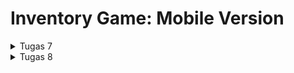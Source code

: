 <h1>Inventory Game: Mobile Version</h1>

<details>
<summary>Tugas 7</summary>

**Apa perbedaan utama antara stateless dan stateful widget dalam konteks pengembangan aplikasi Flutter?**

Stateless widget adalah widget statis dimana seluruh konfigurasi yang dimuat didalamnya telah diinisiasi sejak awal yang tidak memiliki keadaan internal. Artinya, sekali dibuat, widget ini tidak dapat berubah. Ini cocok digunakan untuk bagian antarmuka pengguna yang tidak memerlukan perubahan atau interaksi dinamis.

Sedangkan stateful widget berlaku sebaliknya dimana sifatnya adalah dinamis yang dapat mengelola keadaan internal, sehingga widget ini dapat diperbaharui kapanpun dibutuhkan berdasarkan user actions atau ketika terjadinya perubahan data.

<br> 

**Sebutkan seluruh widget yang kamu gunakan untuk menyelesaikan tugas ini dan jelaskan fungsinya masing-masing.**

- MaterialApp: sebagai akar dari aplikasi Flutter yang dirancang menggunakan desain Material Design dari Google. MaterialApp menyediakan berbagai pengaturan dan konfigurasi untuk aplikasi, seperti tema, rute, dan banyak lagi.
- Material: untuk memberi warna pada latar belakang kartu
- MyHomePage: widget halaman utama aplikasi
- Text: untuk menampilkan teks
- Column: untuk mengatur widget dalam kolom vertikal
- AppBar: untuk menampilkan bilah atas di aplikasi
- Scaffold: untuk membuat tata letak dasar aplikasi
- GridView: untuk menampilkan elemen dalam tata letak grid
- GridView.count: untuk membuat grid layout dengan jumlah kolom yang didefinisikan.
- SingleChildScrollView: untuk membuat area scrollable vertikal yang hanya memiliki satu widget anak.
- Padding: untuk menambah jarak di sekitar widget anaknya
- Container: untuk mengatur tata letak dan dekorasi widget anak di dalamnya. Anda dapat mengatur properti-properti seperti warna latar belakang, padding, margin, dan sebagainya menggunakan widget Container. Ini adalah salah satu widget yang sering digunakan untuk mengatur tampilan dalam antarmuka pengguna.
- InkWell: untuk memberi efek respons ketika kartu diklik. Biasanya digunakan di sekitar widget lain, seperti Text, Image, atau Container.
- Center: Center adalah widget yang digunakan untuk mengatur widget anaknya agar berada di tengah dari tata letak (layout) orang tua, baik secara horizontal maupun vertikal. Ini adalah widget yang sangat berguna untuk mengatur tampilan elemen di tengah layar atau di tengah area yang lebih besar.
- Icon: untuk menampilkan simbol dalam antarmuka pengguna Anda.
- SnackBar: untuk menampilkan pesan sementara ketika kartu diklik
- ItemCard: untuk menampilkan setiap elemen dalam grid sebagai kartu

<br>

**Jelaskan bagaimana cara kamu mengimplementasikan checklist di atas secara step-by-step (bukan hanya sekadar mengikuti tutorial)**

Install Flutter terlebih dahulu melalui [link ini](https://docs.flutter.dev/get-started/install/windows)
Buat project bernama `inventory_game` dengan cara menjalankan:
```bash
flutter create inventory_game
cd inventory_game
flutter run
```

Pada `inventory_game/lib`, buat file `main.dart` dan `menu.dart`. Isi dari `menu.dart`:
```dart
import 'package:flutter/material.dart';
import 'package:inventory_game/menu.dart';

void main() {
  runApp(const MyApp());
}

class MyApp extends StatelessWidget {
  const MyApp({super.key});

  @override
  Widget build(BuildContext context) {
    return MaterialApp(
      title: 'Inventory Game',
      debugShowCheckedModeBanner: false,
      theme: ThemeData(
        colorScheme: ColorScheme.fromSeed(seedColor: Colors.orange),
        useMaterial3: true,
      ),
      home: MyHomePage(),
    );
  }
}
```
Isi dari `menu.dart`:
```dart
import 'package:flutter/material.dart';

class Item {
  final String name;
  final IconData icon;

  Item(this.name, this.icon);
}

class MyHomePage extends StatelessWidget {
  MyHomePage({Key? key}) : super(key: key);

  final List<Item> items = [
    Item("Lihat Item", Icons.description),
    Item("Tambah Item", Icons.note_add),
    Item("Logout", Icons.logout),
  ];

  @override
  Widget build(BuildContext context) {
    return Scaffold(
      appBar: AppBar(
        title: const Text('Inventory Game'),
        backgroundColor: Colors.orange,
      ),
      body: SingleChildScrollView(
        child: Padding(
          padding: const EdgeInsets.all(10.0), // Set padding dari halaman
          child: Column(
            // Widget untuk menampilkan children secara vertikal
            children: <Widget>[
              const Padding(
                padding: EdgeInsets.only(top: 10.0, bottom: 10.0),
                // Widget Text untuk menampilkan tulisan dengan alignment center dan style yang sesuai
                child: Text(
                  'Inventory Game', // Text yang menandakan nama game
                  textAlign: TextAlign.center,
                  style: TextStyle(
                    fontSize: 30,
                    fontWeight: FontWeight.bold,
                  ),
                ),
              ),
              // Grid layout
              GridView.count(
                // Container pada card kita.
                primary: true,
                padding: const EdgeInsets.all(20),
                crossAxisSpacing: 10,
                mainAxisSpacing: 10,
                crossAxisCount: 3,
                shrinkWrap: true,
                children: items.map((Item item) {
                  // Iterasi untuk setiap item
                  return ItemCard(item);
                }).toList(),
              ),
            ],
          ),
        ),
      ),
    );
  }
}

class ItemCard extends StatelessWidget {
  final Item item;

  const ItemCard(this.item, {super.key}); // Constructor

  @override
  Widget build(BuildContext context) {
    return Material(
      color: Colors.orange,
      child: InkWell(
        // Area responsive terhadap sentuhan
        onTap: () {
          // Memunculkan SnackBar ketika diklik
          ScaffoldMessenger.of(context)
            ..hideCurrentSnackBar()
            ..showSnackBar(SnackBar(
                content: Text("Kamu telah menekan tombol ${item.name}!")));
        },
        child: Container(
          // Container untuk menyimpan Icon dan Text
          padding: const EdgeInsets.all(8),
          child: Center(
            child: Column(
              mainAxisAlignment: MainAxisAlignment.center,
              children: [
                Icon(
                  item.icon,
                  color: Colors.white,
                  size: 30.0,
                ),
                const Padding(padding: EdgeInsets.all(3)),
                Text(
                  item.name,
                  textAlign: TextAlign.center,
                  style: const TextStyle(color: Colors.white),
                ),
              ],
            ),
          ),
        ),
      ),
    );
  }
}
```
Hubungkan HP Android anda dengan PC menggunakan kabel data lalu jalankan `flutter run`. App akan dibuild dan terinstall di HP anda untuk siap dibuka.

</details>

<details>
<summary>Tugas 8</summary>

**Jelaskan perbedaan antara `Navigator.push()` dan `Navigator.pushReplacement()`, disertai dengan contoh mengenai penggunaan kedua metode tersebut yang tepat!**

Navigator.push()
- Menampilkan halaman baru dengan cara menambahkannya ke paling atas stack. Pengguna dapat kembali ke halaman sebelumnya. Contoh penggunaan:
```dart
Navigator.push(context, MaterialPageRoute(builder: (context) => PageName()))
```

Navigator.pushReplacement()
- Menampilkan halaman baru dengan cara menggantikan halaman yang berada di posisi paling atas stack dengan halaman baru tersebut. Akibatnya pengguna tidak dapat kebali ke halaman sebelumnya dengan mudah. Contoh penggunaan:
```dart
Navigator.pushReplacement(context, MaterialPageRoute(builder: (context) => PageName()))
```
<br> 

**Jelaskan masing-masing *layout* widget pada Flutter dan konteks penggunaannya masing-masing!**
1. Row
   - Mengatur elemen secara horizontal dari kiri ke kanan
   - Penggunaan: penataan tombol dan judul pada navigasi dalam baris

2. Column
   - Mengatur elemen secara vertikal dari atas ke bawah
   - Penggunaan: menata daftar item pada formulir

3. Center
   - Meletakkan elemen di tengah
   - Penggunaan: meletakkan elemen di tengah layar

4. Container
   - Sebagai wadah untuk mengatur tata letak dan gaya elemen pada aplikasi seperti padding, margin, borders, dan color
   - Penggunaan: memberi padding, margin, border, dan color pada elemen

5. ListView
   - Membuat daftar yang dapat discroll
   - Penggunaan: daftar item yang sangat panjang

6. Stack
   - Menumpuk elemen-elemen di atas satu sama lain
   - Penggunaan: ketika ingin menumpuk gambar, icon, dan teks di satu tumpukan

7. Expanded
   - Digunakan di dalam Row atau Column untuk mengatur bagian yang mengisi sisi ruang yang tersedia
   - Penggunaan: ketika ingin membagi ruang yang tersedia secara proporsional antara beberapa elemen

8. Sizedbox
   - Menentukan ukuran lebar dan tinggi dari sebuah widget
   - Penggunaan: mengatur ruang kosong atau mengontrol ukuran elemen dalam tata letak Anda

9. Card
   - Untuk mengelilingi elemen-elemen seperti gambar, teks, atau tombol untuk membuat tampilan kartu
   - Penggunaan: sering digunakan dalam daftar item atau dalam konteks informasi yang terkandung dalam satu blok visual

10. GridView
    - Menampilkan elemen dalam tata letak berbentuk grid atau tabel. Kita dapat megnatur jumlah kolom, menggulir elemen-elemen dalam grid, dan mengontrol tampilan yang berbeda untuk setiap elemen
    - Pengunaan: ketika ingin menampilakn elemen dalam bentuk tabel

11. Wrap
    - Mengatur elemen-elemen dalam baris atau kolom yang berjajar tetapi elemen-elemen tersebut tidak muat dalam baris atau kolom tersebut, sehingga mereka melanjutkan ke baris atau kolom berikutnya
    - Penggunaan: menata elemen yang ingin dilanjutkan ke baris atau kolom berikutnya
 
12. Align
    - Mengatur posisi *align* dari child terhadap elemen parentnya.
    - Penggunaan: ketika ingin meletakkan tombol di pojok kanan bawah layar

13. AspectRatio
    - Mengatur ukuran suatu elemen berdasarkan aspect ratio tertentu
    - Penggunaan: mengatur aspect ratio dari elemen sehingga tidak berubah meskipun menggunakan device yang berbeda

14. Baseline
    - Mengatur posisi suatu elemen sehingga *baseline*/garis dasarnya sejajar
    - Pengunaan: ketika ingin memposisikan elemen terhadap garis dasarnya

15. Constrainedbox
    - Mengatur batasan lebar dan tinggi minimum dan maksimum untuk elemen-elemen anaknya.
    - Penggunaan: untuk mengontrol ukuran dari elemen secara detail

16. Padding
    - Menambahkan jarak (padding) di sekeliling anaknya
    - Penggunaan: mengatur ruang antara elemen-elemen dalam tata letak

17. Transform
    - Mentransformasikan atau mengubah elemen-elemen anaknya seperti menggeser, memutar, atau mengubah ukuran mereka.
    - Penggunaan: membuat efek visual atau animasi

<br> <br>

**Sebutkan apa saja elemen input pada form yang kamu pakai pada tugas kali ini dan jelaskan mengapa kamu menggunakan elemen input tersebut!**

Elemen input yang dipakai yakni `TextFormField` untuk menerima input nama item, jumlah, dan deskripsi. Saya menggunakan elemen input ini karena elemen ini cocok digunakan untuk mengumpulkan input dari pengguna dalam bentuk teks.
<br>

**Bagaimana penerapan *clean architecture* pada aplikasi Flutter?**

Clean architecture adalah pendekatan yang memisahkan kode menjadi lapisan-lapisan yang independen dan saling tergantung. Ini memungkinkan pengembangan aplikasi lebih terstruktur, mudah diuji, dan mudah dipelihara. 

Berikut ini lapisan-lapisan clean architecture pada aplikasi Flutter:
1. Presentation Layer (Lapisan Presentasi)
   - Lapisan yang berisi kode terkait tampilan pengguna (manajemen keadaan UI)
2. Business Logic Layer (Lapisan Logika Bisnis)
   - Lapisan yang berisi logika bisnis utama dalam aplikasi yang terpisah dari lapisan tampilan. Flutter biasa menggunakan pola desain seperti BLoC (Business Logic Component), Provider, atau Redux untuk mengelola logika bisnis.
3. Data Layer (Lapisan Data)
   - Lapisan yang berisi kode yang berhubungan akses ke data seperti API panggilan, basis data, penyimpanan lokal, atau sumber data eksternal lainnya.
<br>

**Jelaskan bagaimana cara kamu mengimplementasikan *checklist* di atas secara *step-by-step*! (bukan hanya sekadar mengikuti tutorial)**

Untuk membuat drawer pada aplikasi agar dapat mengakses berbagai macam halaman dengan mudah, masukkan drawer atau endDrawer pada Scaffold pada `menu.dart`.
```dart
return Scaffold(
  appBar: ...
  endDrawer: const RightDrawer(),
  body: ...
```

Kemudian saya membuat file baru bernama `right_drawer.dart` yang berisi StatelessWidget `RightDrawer`.
```dart
import 'package:flutter/material.dart';
import 'package:inventory_game/screens/menu.dart';
import 'package:inventory_game/screens/form.dart';
import 'package:inventory_game/screens/list_item.dart';

class RightDrawer extends StatelessWidget {
  const RightDrawer({super.key});

  @override
  Widget build(BuildContext context) {
    return Drawer(
      child: ListView(
        children: [
          const DrawerHeader(
              decoration: BoxDecoration(
                color:
                    Color.fromARGB(255, 15 * 16 + 7, 12 * 16 + 4, 10 * 16 + 5),
              ),
              child: Padding(
                  padding: EdgeInsets.all(20),
                  child: Column(children: [
                    Text('Inventory Game',
                        style: TextStyle(
                          fontSize: 30,
                          fontWeight: FontWeight.bold,
                        )),
                    Text('This is Inventory Game\'s drawer',
                        style: TextStyle(
                          fontSize: 15,
                        )),
                  ]))),
          ListTile(
            leading: const Icon(Icons.home_outlined),
            title: const Text('Halaman Utama'),
            onTap: () {
              Navigator.pushReplacement(
                  context,
                  MaterialPageRoute(
                    builder: (context) => MyHomePage(),
                  ));
            },
          ),
          ListTile(
            leading: const Icon(Icons.description_outlined),
            title: const Text('Lihat Item'),
            onTap: () {
              Navigator.pushReplacement(
                  context,
                  MaterialPageRoute(
                    builder: (context) => ListItemPage(),
                  ));
            },
          ),
          ListTile(
            leading: const Icon(Icons.note_add_outlined),
            title: const Text('Tambah Item'),
            onTap: () {
              Navigator.pushReplacement(
                  context,
                  MaterialPageRoute(
                    builder: (context) => const InventoryFormPage(),
                  ));
            },
          ),
        ],
      ),
    );
  }
}
```

Kemudian saya membuat halaman Form ketika user ingin menambah item dengan membuat StatefulWidget `InventoryFormPage` pada file `form.dart`:
```dart
import 'package:flutter/material.dart';
import 'package:inventory_game/screens/list_item.dart';
import 'package:inventory_game/screens/menu.dart';
import 'package:inventory_game/widgets/right_drawer.dart';

class InventoryFormPage extends StatefulWidget {
  const InventoryFormPage({super.key});

  @override
  State<InventoryFormPage> createState() => _InventoryFormPageState();
}

class _InventoryFormPageState extends State<InventoryFormPage> {
  final _formKey = GlobalKey<FormState>();
  String _name = "";
  int _amount = 0;
  String _description = "";

  @override
  Widget build(BuildContext context) {
    return Scaffold(
      appBar: AppBar(
        title: const Text('Form Tambah Item'),
        backgroundColor:
            const Color.fromARGB(255, 15 * 16 + 7, 12 * 16 + 4, 10 * 16 + 5),
      ),
      endDrawer: const RightDrawer(),
      body: Form(
        key: _formKey,
        child: SingleChildScrollView(
            child:
                Column(crossAxisAlignment: CrossAxisAlignment.start, children: [
          Padding(
            padding: const EdgeInsets.all(8.0),
            child: TextFormField(
              decoration: InputDecoration(
                hintText: "Item name",
                labelText: "Item name",
                border: OutlineInputBorder(
                  borderRadius: BorderRadius.circular(5.0),
                ),
              ),
              onChanged: (String? value) {
                setState(() {
                  _name = value!;
                });
              },
              validator: (String? value) {
                if (value == null || value.isEmpty) {
                  return "Name can not be empty!";
                }
                return null;
              },
            ),
          ),
          Padding(
            padding: const EdgeInsets.all(8.0),
            child: TextFormField(
              decoration: InputDecoration(
                hintText: "Amount",
                labelText: "Amount",
                border: OutlineInputBorder(
                  borderRadius: BorderRadius.circular(5.0),
                ),
              ),
              onChanged: (String? value) {
                setState(() {
                  _amount = int.parse(value!);
                });
              },
              validator: (String? value) {
                if (value == null || value.isEmpty) {
                  return "Amount can not be empty!";
                }
                if (int.tryParse(value) == null) {
                  return "Amount must be an integer!";
                }
                if (int.parse(value) < 0) {
                  return "Amount must be positive integer!";
                }
                return null;
              },
            ),
          ),
          Padding(
            padding: const EdgeInsets.all(8.0),
            child: TextFormField(
              decoration: InputDecoration(
                hintText: "Description",
                labelText: "Description",
                border: OutlineInputBorder(
                  borderRadius: BorderRadius.circular(5.0),
                ),
              ),
              onChanged: (String? value) {
                setState(() {
                  _description = value!;
                });
              },
              validator: (String? value) {
                if (value == null || value.isEmpty) {
                  return "Description can not be empty!";
                }
                return null;
              },
            ),
          ),
          Align(
            alignment: Alignment.bottomCenter,
            child: Padding(
              padding: const EdgeInsets.all(8.0),
              child: ElevatedButton(
                style: ButtonStyle(
                  backgroundColor: MaterialStateProperty.all(Colors.indigo),
                ),
                onPressed: () {
                  if (_formKey.currentState!.validate()) {

                    setState(() {
                      WiListItemPage.database.add(InventoryItem(_name, _amount, _description));
                    });

                    showDialog(
                      context: context,
                      builder: (context) {
                        return AlertDialog(
                          title: const Text('Item successfully saved.'),
                          content: SingleChildScrollView(
                            child: Column(
                              crossAxisAlignment: CrossAxisAlignment.start,
                              children: [
                                Text('Name: $_name'),
                                Text("Amount: $_amount"),
                                Text("Description: $_description")
                              ],
                            ),
                          ),
                          actions: [
                            TextButton(
                              child: const Text('OK'),
                              onPressed: () {
                                Navigator.pop(context);
                              },
                            ),
                          ],
                        );
                      },
                    );
                    _formKey.currentState!.reset();
                  }
                },
                child: const Text(
                  "Save",
                  style: TextStyle(color: Colors.white),
                ),
              ),
            ),
          ),
        ])),
      ),
    );
  }
}
```

Lalu saya juga membuat file `list_item.dart` ketika user ingin melihat daftar item yang sudah dibuat:
```dart
import 'package:flutter/material.dart';
import 'package:inventory_game/screens/menu.dart';
import 'package:inventory_game/widgets/right_drawer.dart';
import 'dart:math' as math;

class ListItemPage extends StatefulWidget {
  const ListItemPage({super.key});

  @override
  State<ListItemPage> createState() => WiListItemPage();
}

class WiListItemPage extends State<ListItemPage> {
  static List<InventoryItem> database = <InventoryItem>[
    InventoryItem("Baju", 12, "Pakaian"),
    InventoryItem("Laptop", 2, "Teknologi"),
    InventoryItem("Buku", 20, "Kumpulan kertas"),
    InventoryItem("Tas", 4, "Dapat membawa banyak barang"),
    InventoryItem("Charger Laptop", 2, "Dapat mengisi baterai laptop"),
    InventoryItem("HP", 10, "Alat komunikasi paling penting"),
    InventoryItem("Charger HP", 20, "Dapat mengisi baterai HP"),
    InventoryItem("Mouse", 1, "Untuk mengarahkan pointer pada laptop"),
  ];

  @override
  Widget build(BuildContext context) {
    return Scaffold(
      appBar: AppBar(
          title: const Text('Inventory Game',
              style: TextStyle(fontWeight: FontWeight.bold)),
          backgroundColor: const Color(0xFFF7C4A5)),
      endDrawer: const RightDrawer(),
      body: SingleChildScrollView(
        child: Padding(
          padding: const EdgeInsets.all(10.0), // Set padding dari halaman
          child: Column(
            crossAxisAlignment: CrossAxisAlignment.center,
            children: <Widget>[
              // judul
              const Padding(
                padding: EdgeInsets.only(top: 40.0, bottom: 0.0),
                child: Text(
                  'Lihat Item',
                  style: TextStyle(
                    fontSize: 30,
                    fontWeight: FontWeight.bold,
                  ),
                ),
              ),

              Column(
                crossAxisAlignment: CrossAxisAlignment.stretch,
                children: database.map((InventoryItem inventoryItem) {
                  return InventoryItemCard(inventoryItem);
                }).toList(),
              )
            ],
          ),
        ),
      ),
    );
  }
}

class InventoryItemCard extends StatelessWidget {
  final InventoryItem inventoryItem;

  const InventoryItemCard(this.inventoryItem, {super.key}); // Constructor

  @override
  Widget build(BuildContext context) {
    return SizedBox(
        child: Container(
            decoration: const BoxDecoration(
                color: Color(0xFFF7C4A5),
                borderRadius: BorderRadius.all(Radius.circular(20))),
            margin: const EdgeInsets.all(10),
            padding: const EdgeInsets.all(20),
            child: Column(children: [
              Text(
                inventoryItem.name,
                textAlign: TextAlign.left,
                
                style: const TextStyle(
                  fontWeight: FontWeight.bold,
                  fontSize: 20,
                ),
                
              ),
              Text("Amount: ${inventoryItem.amount}"),
              Text("Description: ${inventoryItem.description}")
            ])));

    //;
  }
}

```


Terakhir, mengarahkan user ke halaman yang sesuai ketika user menekan tombol 'Lihat Item' dan 'Tambah Item' pada halaman utama.
```dart
  onTap: () {
    ScaffoldMessenger.of(context)
      ..hideCurrentSnackBar()
      ..showSnackBar(SnackBar(
          content: Text("Kamu telah menekan tombol ${item.name}!")));

    // Pindah halaman
    if (item.name == "Tambah Item") {
      Navigator.pushReplacement(
          context,
          MaterialPageRoute(
              builder: (context) => const InventoryFormPage()));
    } else if (item.name == "Lihat Item") {
      Navigator.pushReplacement(
          context,
          MaterialPageRoute(
              builder: (context) => const ListItemPage()));
    }
  },
```
</details>